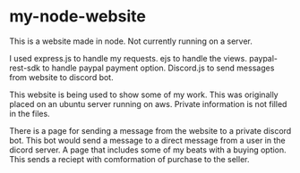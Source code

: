 # my-node-website
This is a website made in node. Not currently running on a server.

I used express.js to handle my requests. ejs to handle the views. paypal-rest-sdk to handle paypal payment option. Discord.js to send messages from website to discord bot.

This website is being used to show some of my work. This was originally placed on an ubuntu server running on aws. Private information is not filled in the files. 

There is a page for sending a message from the website to a private discord bot. This bot would send a message to a direct message from a user in the dicord server.
A page that includes some of my beats with a buying option. This sends a reciept with comformation of purchase to the seller.
